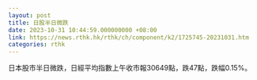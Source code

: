 ```yaml
---
layout: post
title: 日股半日微跌
date: 2023-10-31 10:44:59.000000000 +08:00
link: https://news.rthk.hk/rthk/ch/component/k2/1725745-20231031.htm
categories: rthk
---
```


日本股市半日微跌，日經平均指數上午收市報30649點，跌47點，跌幅0.15%。
